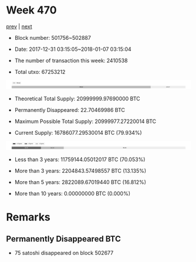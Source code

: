 # Week 470

[prev](week0469.md) | [next](week0471.md)

- Block number: 501756~502887

- Date: 2017-12-31 03:15:05~2018-01-07 03:15:04

- The number of transaction this week: 2410538

- Total utxo: 67253212

![](../images/mined_week0470.png)

- Theoretical Total Supply: 20999999.97690000 BTC

- Permanently Disappeared: 22.70469986 BTC

- Maximum Possible Total Supply: 20999977.27220014 BTC

- Current Supply: 16786077.29530014 BTC (79.934%)

![](../images/year_week0470.png)


- Less than 3 years: 11759144.05012017 BTC (70.053%)

- More than 3 years: 2204843.57498557 BTC (13.135%)

- More than 5 years: 2822089.67019440 BTC (16.812%)

- More than 10 years: 0.00000000 BTC (0.000%)

# Remarks

## Permanently Disappeared BTC

- 75 satoshi disappeared on block 502677

